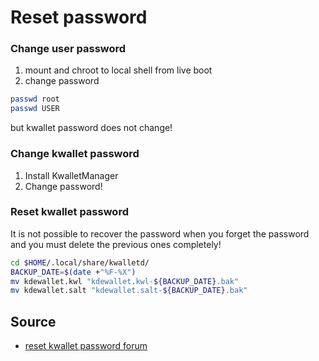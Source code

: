 # Reset password

### Change user password

1. mount and chroot to local shell from live boot
2. change password

```sh
passwd root
passwd USER
```

but kwallet password does not change!

### Change kwallet password

1. Install KwalletManager
2. Change password!

### Reset kwallet password

It is not possible to recover the password when you forget the password
and you must delete the previous ones completely!

```sh
cd $HOME/.local/share/kwalletd/
BACKUP_DATE=$(date +"%F-%X")
mv kdewallet.kwl "kdewallet.kwl-${BACKUP_DATE}.bak"
mv kdewallet.salt "kdewallet.salt-${BACKUP_DATE}.bak"
```

## Source

- [reset kwallet password forum](https://unix.stackexchange.com/a/578403)
